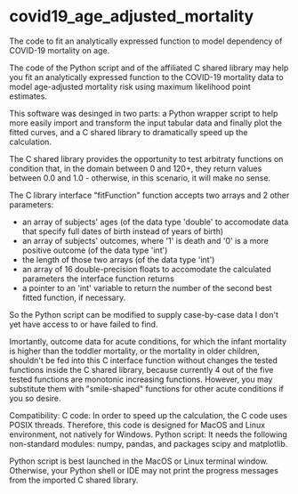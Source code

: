 # covid19_age_adjusted_mortality
The code to fit an analytically expressed function to model dependency of COVID-19 mortality on age.

The code of the Python script and of the affiliated C shared library may help you fit an analytically expressed function to the COVID-19 mortality data to model age-adjusted mortality risk using maximum likelihood point estimates.

This software was desinged in two parts: a Python wrapper script to help more easily import and transform the input tabular data and finally plot the fitted curves, and a C shared library to dramatically speed up the calculation.

The C shared library provides the opportunity to test arbitraty functions on condition that, in the domain between 0 and 120+, they return values between 0.0 and 1.0 - otherwise, in this scenario, it will make no sense.

The C library interface "fitFunction" function accepts two arrays and 2 other parameters:
- an array of subjects' ages (of the data type 'double' to accomodate data that specify full dates of birth instead of years of birth)
- an array of subjects' outcomes, where '1' is death and '0' is a more positive outcome (of the data type 'int')
- the length of those two arrays (of the data type 'int')
- an array of 16 double-precision floats to accomodate the calculated parameters the interface function returns
- a pointer to an 'int' variable to return the number of the second best fitted function, if necessary.

So the Python script can be modified to supply case-by-case data I don't yet have access to or have failed to find.

Imortantly, outcome data for acute conditions, for which the infant mortality is higher than the toddler mortality, or the mortality in older children, shouldn't be fed into this C interface function without changes the tested functions inside the C shared library, because currently 4 out of the five tested functions are monotonic increasing functions. However, you may substitute them with "smile-shaped" functions for other acute conditions if you so desire.

Compatibility:
    C code:
        In order to speed up the calculation, the C code uses POSIX threads. Therefore, this code is designed for MacOS and Linux environment, not natively for Windows.
    Python script:
        It needs the following non-standard modules: numpy, pandas, and packages scipy and matplotlib.
        
Python script is best launched in the MacOS or Linux terminal window. Otherwise, your Python shell or IDE may not print the progress messages from the imported C shared library.
